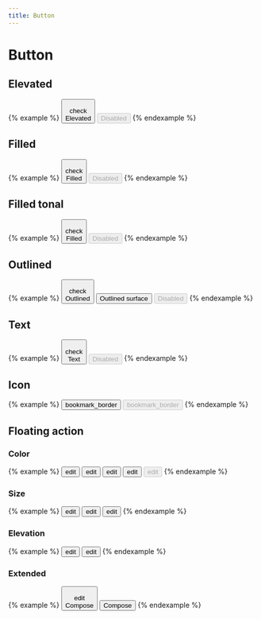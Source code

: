 ```yaml
---
title: Button
---
```


# Button

## Elevated

{% example %}
<button type="button" class="button button--elevated">
  <div class="button__icon">
    <span class="material-icons">check</span>
  </div>
  <div class="button__label">
    Elevated
  </div>
</button>
<button type="button" class="button button--elevated" disabled>
  Disabled
</button>
{% endexample %}

## Filled

{% example %}
<button type="button" class="button button--filled">
  <div class="button__icon">
    <span class="material-icons">check</span>
  </div>
  <div class="button__label">
    Filled
  </div>
</button>
<button type="button" class="button button--filled" disabled>
  Disabled
</button>
{% endexample %}

## Filled tonal

{% example %}
<button type="button" class="button button--filled-tonal">
  <div class="button__icon">
    <span class="material-icons">check</span>
  </div>
  <div class="button__label">
    Filled
  </div>
</button>
<button type="button" class="button button--filled-tonal" disabled>
  Disabled
</button>
{% endexample %}

## Outlined

{% example %}
<button type="button" class="button button--outlined">
  <div class="button__icon">
    <span class="material-icons">check</span>
  </div>
  <div class="button__label">
    Outlined
  </div>
</button>
<button type="button" class="button button--outlined button--surface">
  Outlined surface
</button>
<button type="button" class="button button--outlined" disabled>
  Disabled
</button>
{% endexample %}

## Text

{% example %}
<button type="button" class="button button--text">
  <div class="button__icon">
    <span class="material-icons">check</span>
  </div>
  <div class="button__label">
    Text
  </div>
</button>
<button type="button" class="button button--text" disabled>
  Disabled
</button>
{% endexample %}

## Icon

{% example %}
<button type="button" class="button button--icon">
  <span class="material-icons">bookmark_border</span>
</button>
<button type="button" class="button button--icon" disabled>
  <span class="material-icons">bookmark_border</span>
</button>
{% endexample %}


## Floating action

### Color

{% example %}
<button type="button" class="button button--floating-action">
  <span class="material-icons">edit</span>
</button>
<button type="button" class="button button--floating-action button--surface">
  <span class="material-icons">edit</span>
</button>
<button type="button" class="button button--floating-action button--secondary">
  <span class="material-icons">edit</span>
</button>
<button type="button" class="button button--floating-action button--tertiary">
  <span class="material-icons">edit</span>
</button>
<button type="button" class="button button--floating-action" disabled>
  <span class="material-icons">edit</span>
</button>
{% endexample %}

### Size

{% example %}
<button type="button" class="button button--floating-action">
  <span class="material-icons">edit</span>
</button>
<button type="button" class="button button--floating-action button--small">
  <span class="material-icons">edit</span>
</button>
<button type="button" class="button button--floating-action button--large">
  <span class="material-icons">edit</span>
</button>
{% endexample %}

### Elevation

{% example %}
<button type="button" class="button button--floating-action">
  <span class="material-icons">edit</span>
</button>
<button type="button" class="button button--floating-action button--lowered">
  <span class="material-icons">edit</span>
</button>
{% endexample %}

### Extended

{% example %}
<button type="button" class="button button--floating-action">
  <div class="button__icon">
    <span class="material-icons">edit</span>
  </div>
  <div class="button__label">
    Compose
  </div>
</button>
<button type="button" class="button button--floating-action">
  <div class="button__label">
    Compose
  </div>
</button>
{% endexample %}
